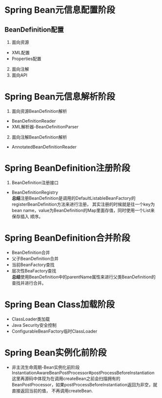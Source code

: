# Spring Bean元信息配置阶段
## BeanDefinition配置
1. 面向资源
+ XML配置
+ Properties配置
2. 面向注解
3. 面向API

# Spring Bean元信息解析阶段
1. 面向资源BeanDefinition解析
+ BeanDefinitionReader
+ XML解析器-BeanDefinitionParser
2. 面向注解BeanDefinition解析
+ AnnotatedBeanDefinitionReader

# Spring BeanDefinition注册阶段
1. BeanDefinition注册接口
+ BeanDefinitionRegistry<br/>
**总结**注册BeanDefinition是调用的DefaultListableBeanFactory的registerBeanDefinition方法来进行注册，
其实注册的时候就是往一个key为bean name，value为BeanDefinition的Map里面存值，同时使用一个List来保存插入
顺序。

# Spring BeanDefinition合并阶段
+ BeanDefinition合并
+ 父子BeanDefinition合并
+ 当前BeanFactory查找
+ 层次性BeaFactory查找<br/>
**总结**使用BeanDefinition中的parentName属性来进行父类BeanDefinition的查找并进行合并。

# Spring Bean Class加载阶段
+ ClassLoader类加载
+ Java Security安全控制
+ ConfigurableBeanFactory临时ClassLoader

# Spring Bean实例化前阶段
+ 非主流生命周期-Bean实例化前阶段<br/>
InstantiationAwareBeanPostProcessor#postProcessBeforeInstantiation<br/>
这里再源码中体现为在调用createBean之前会扫描拥有的BeanPostProcessor，如果postProcessBeforeInstantiation返回为非空，就直接返回当前的值，
不再调用createBean.

